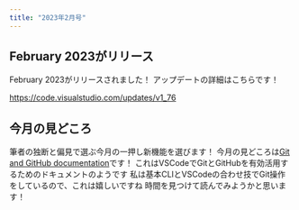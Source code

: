 ```yaml
---
title: "2023年2月号"
---
```



## February 2023がリリース

February 2023がリリースされました！
アップデートの詳細はこちらです！

https://code.visualstudio.com/updates/v1_76

## 今月の見どころ

筆者の独断と偏見で選ぶ今月の一押し新機能を選びます！
今月の見どころは[Git and GitHub documentation](https://code.visualstudio.com/updates/v1_76#_git-and-github-documentation)です！
これはVSCodeでGitとGitHubを有効活用するためのドキュメントのようです
私は基本CLIとVSCodeの合わせ技でGit操作をしているので、これは嬉しいですね
時間を見つけて読んでみようかと思います！
